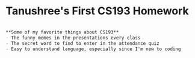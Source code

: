 # Tanushree's First CS193 Homework

```markdown

**Some of my favorite things about CS193**
- The funny memes in the presentations every class
- The secret word to find to enter in the attendance quiz
- Easy to understand language, especially since I'm new to coding

```
